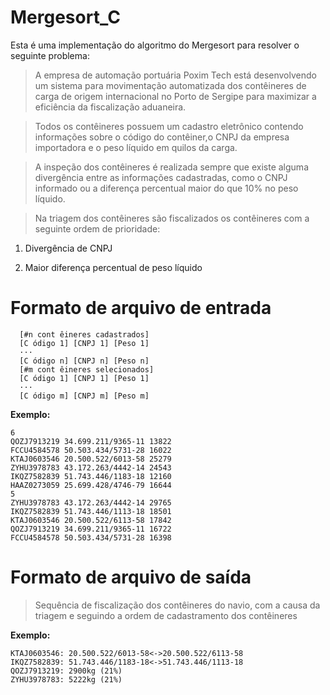 # Mergesort_C

Esta é uma implementação do algoritmo do Mergesort para resolver o seguinte problema:

> A empresa de automação portuária Poxim Tech está desenvolvendo um sistema para movimentação automatizada dos contêineres de carga de origem internacional no Porto de Sergipe para maximizar a eficiência da fiscalização aduaneira.

> Todos os contêineres possuem um cadastro eletrônico contendo informações sobre o código do contêiner,o CNPJ da empresa importadora e o peso líquido em quilos da carga.

> A inspeção dos contêineres é realizada sempre que existe alguma divergência entre as informações cadastradas, como o CNPJ informado ou a diferença percentual maior do que 10% no peso líquido.

> Na triagem dos contêineres são fiscalizados os contêineres com a seguinte ordem de prioridade:

1. Divergência de CNPJ

2. Maior diferença percentual de peso líquido

# Formato de arquivo de entrada

      [#n cont êineres cadastrados]
      [C ódigo 1] [CNPJ 1] [Peso 1]
      ···
      [C ódigo n] [CNPJ n] [Peso n]
      [#m cont êineres selecionados]
      [C ódigo 1] [CNPJ 1] [Peso 1]
      ···
      [C ódigo m] [CNPJ m] [Peso m]
      
**Exemplo:**

    6
    QOZJ7913219 34.699.211/9365-11 13822
    FCCU4584578 50.503.434/5731-28 16022
    KTAJ0603546 20.500.522/6013-58 25279
    ZYHU3978783 43.172.263/4442-14 24543
    IKQZ7582839 51.743.446/1183-18 12160
    HAAZ0273059 25.699.428/4746-79 16644
    5
    ZYHU3978783 43.172.263/4442-14 29765
    IKQZ7582839 51.743.446/1113-18 18501
    KTAJ0603546 20.500.522/6113-58 17842
    QOZJ7913219 34.699.211/9365-11 16722
    FCCU4584578 50.503.434/5731-28 16398

# Formato de arquivo de saída

> Sequência de fiscalização dos contêineres do navio, com a causa da triagem e seguindo a ordem de cadastramento dos contêineres

**Exemplo:**

    KTAJ0603546: 20.500.522/6013-58<->20.500.522/6113-58
    IKQZ7582839: 51.743.446/1183-18<->51.743.446/1113-18
    QOZJ7913219: 2900kg (21%)
    ZYHU3978783: 5222kg (21%)
